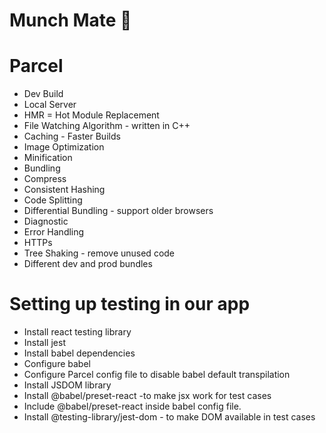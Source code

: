 # Munch Mate 🚀

# Parcel

- Dev Build
- Local Server
- HMR = Hot Module Replacement
- File Watching Algorithm - written in C++
- Caching - Faster Builds
- Image Optimization
- Minification
- Bundling
- Compress
- Consistent Hashing
- Code Splitting
- Differential Bundling - support older browsers
- Diagnostic
- Error Handling
- HTTPs
- Tree Shaking - remove unused code
- Different dev and prod bundles

# Setting up testing in our app
- Install react testing library
- Install jest
- Install babel dependencies
- Configure babel
- Configure Parcel config file to disable babel default transpilation
- Install JSDOM library
- Install @babel/preset-react -to make jsx work for test cases
- Include @babel/preset-react inside babel config file.
- Install @testing-library/jest-dom - to make DOM available in test cases
